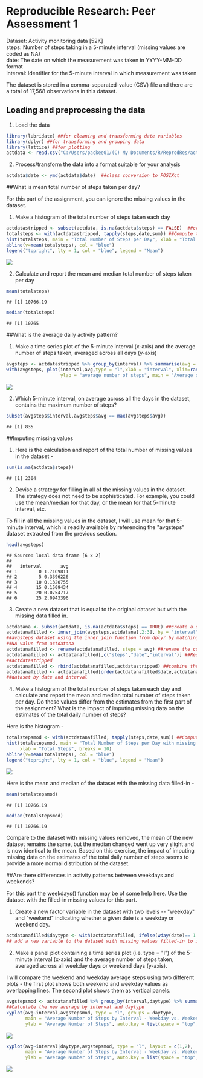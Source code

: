 # Reproducible Research: Peer Assessment 1
  
Dataset: Activity monitoring data [52K]  
steps: Number of steps taking in a 5-minute interval (missing values are coded as NA)  
date: The date on which the measurement was taken in YYYY-MM-DD format  
interval: Identifier for the 5-minute interval in which measurement was taken   
  
The dataset is stored in a comma-separated-value (CSV) file and there are a total of 17,568 observations in this dataset.  
  
## Loading and preprocessing the data
1) Load the data  


```r
library(lubridate) ##for cleaning and transforming date variables
library(dplyr) ##for transforming and grouping data
library(lattice) ##for plotting
actdata <- read.csv("C:/Users/packee01/(C) My Documents/R/ReprodRes/activity.csv")  ##load data
```
  
  
2) Process/transform the data into a format suitable for your analysis  

```r
actdata$date <- ymd(actdata$date)  ##class conversion to POSIXct
```
  
  
##What is mean total number of steps taken per day?  
  
For this part of the assignment, you can ignore the missing values in the dataset.  
  
1) Make a histogram of the total number of steps taken each day  


```r
actdatastripped <- subset(actdata, is.na(actdata$steps) == FALSE)  ##create a subset with NA removed
totalsteps <- with(actdatastripped, tapply(steps,date,sum)) ##Compute total steps for each date
hist(totalsteps, main = "Total Number of Steps per Day", xlab = "Total Steps", breaks = 10)
abline(v=mean(totalsteps), col = "blue")
legend("topright", lty = 1, col = "blue", legend = "Mean")
```

![](PA1_template_files/figure-html/unnamed-chunk-3-1.png) 
  
2) Calculate and report the mean and median total number of steps taken per day  


```r
mean(totalsteps)
```

```
## [1] 10766.19
```

```r
median(totalsteps)
```

```
## [1] 10765
```


##What is the average daily activity pattern?  
  
1) Make a time series plot of the 5-minute interval (x-axis) and the average number of steps taken, averaged across all days (y-axis)  


```r
avgsteps <- actdatastripped %>% group_by(interval) %>% summarise(avg = mean(steps))
with(avgsteps, plot(interval,avg,type = "l",xlab = "interval", xlim=range(interval),
                    ylab = "average number of steps", main = "Average daily activity pattern"))
```

![](PA1_template_files/figure-html/unnamed-chunk-5-1.png) 

2) Which 5-minute interval, on average across all the days in the dataset, contains the maximum number of steps?  

```r
subset(avgsteps$interval,avgsteps$avg == max(avgsteps$avg))
```

```
## [1] 835
```
  
  
##Imputing missing values  

1) Here is the calculation and report of the total number of missing values in the dataset -

```r
sum(is.na(actdata$steps))
```

```
## [1] 2304
```

2) Devise a strategy for filling in all of the missing values in the dataset. The strategy does not need to be sophisticated. For example, you could use the mean/median for that day, or the mean for that 5-minute interval, etc.

To fill in all the missing values in the dataset, I will use mean for that 5-minute interval, which is readily available by referencing the "avgsteps" dataset extracted from the previous section.


```r
head(avgsteps)
```

```
## Source: local data frame [6 x 2]
## 
##   interval       avg
## 1        0 1.7169811
## 2        5 0.3396226
## 3       10 0.1320755
## 4       15 0.1509434
## 5       20 0.0754717
## 6       25 2.0943396
```

3) Create a new dataset that is equal to the original dataset but with the missing data filled in.


```r
actdatana <- subset(actdata, is.na(actdata$steps) == TRUE) ##create a dataset of only missing values
actdatanafilled <- inner_join(avgsteps,actdatana[,2:3], by = "interval")  ##combine the actdatana and 
##avgsteps dataset using the inner_join function from dplyr by matching on interval, and exclude the 
##NA value from actdatana
actdatanafilled <- rename(actdatanafilled, steps = avg) ##rename the column
actdatanafilled <- actdatanafilled[,c("steps","date","interval")] ##Reorder the columns to match 
##actdatastripped
actdatanafilled <- rbind(actdatanafilled,actdatastripped) ##combine the NA-only and NA-removed dataset
actdatanafilled <- actdatanafilled[order(actdatanafilled$date,actdatanafilled$interval),] ##reorder the 
##dataset by date and interval
```

4) Make a histogram of the total number of steps taken each day and calculate and report the mean and median total number of steps taken per day. Do these values differ from the estimates from the first part of the assignment? What is the impact of imputing missing data on the estimates of the total daily number of steps?

Here is the histogram - 
    

```r
totalstepsmod <- with(actdatanafilled, tapply(steps,date,sum)) ##Compute total steps for each date
hist(totalstepsmod, main = "Total Number of Steps per Day with missing values filled-in", 
     xlab = "Total Steps", breaks = 10)
abline(v=mean(totalsteps), col = "blue")
legend("topright", lty = 1, col = "blue", legend = "Mean")
```

![](PA1_template_files/figure-html/unnamed-chunk-10-1.png) 


Here is the mean and median of the dataset with the missing data filled-in - 


```r
mean(totalstepsmod)
```

```
## [1] 10766.19
```

```r
median(totalstepsmod)
```

```
## [1] 10766.19
```

Compare to the dataset with missing values removed, the mean of the new dataset remains the same, but the median changed went up very slight and is now identical to the mean. Based on this exercise, the impact of imputing missing data on the estimates of the total daily number of steps seems to provide a more normal distribution of the dataset.


##Are there differences in activity patterns between weekdays and weekends?  

For this part the weekdays() function may be of some help here. Use the dataset with the filled-in missing values for this part.  

1) Create a new factor variable in the dataset with two levels -- "weekday" and "weekend" indicating whether a given date is a weekday or weekend day.


```r
actdatanafilled$daytype <- with(actdatanafilled, ifelse(wday(date)== 1 | wday(date) == 7,"Weekend","Weekday"))
## add a new variable to the dataset with missing values filled-in to indicate weekend vs. weekday
```

2) Make a panel plot containing a time series plot (i.e. type = "l") of the 5-minute interval (x-axis) and the average number of steps taken, averaged across all weekday days or weekend days (y-axis). 

I will compare the weekend and weekday average steps using two different plots - the first plot shows both weekend and weekday values as overlapping lines.  The second plot shows them as vertical panels.

```r
avgstepsmod <- actdatanafilled %>% group_by(interval,daytype) %>% summarise(avg = mean(steps)) 
##Calculate the new average by interval and daytype
xyplot(avg~interval,avgstepsmod, type = "l", groups = daytype, 
       main = "Average Number of Steps by Interval - Weekday vs. Weekend", 
       ylab = "Average Number of Steps", auto.key = list(space = "top",points = FALSE, lines = TRUE)) 
```

![](PA1_template_files/figure-html/unnamed-chunk-13-1.png) 

```r
xyplot(avg~interval|daytype,avgstepsmod, type = "l", layout = c(1,2),
       main = "Average Number of Steps by Interval - Weekday vs. Weekend", 
       ylab = "Average Number of Steps", auto.key = list(space = "top",points = FALSE, lines = TRUE))
```

![](PA1_template_files/figure-html/unnamed-chunk-13-2.png) 
